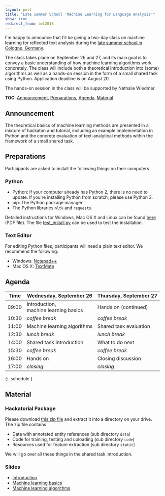 ```yaml
---
layout: post
title: "Late Summer School 'Machine Learning for Language Analysis'"
show: true
redirect_from: lml2018
---
```


I'm happy to announce that I'll be giving a two-day class on machine learning for reflected text analysis during the [late summer school in Cologne, Germany](http://ml-school.uni-koeln.de/). 

The class takes place on September 26 and 27, and its main goal is to convey a basic understanding of how machine learning algorithms work concretely. The class will include both a theoretical introduction into (some) algorithms as well as a hands-on session in the form of a small shared task using Python. Application deadline is on August 20.

The hands-on session in the class will be supported by Nathalie Wiedmer.

**TOC**: [Announcement](#Announcement), [Preparations](#Preparations), [Agenda](#Agenda), [Material](#Material)

## <a name="Announcement"></a>Announcement

The theoretical basics of machine learning methods are presented in a mixture of hackaton and tutorial, including an example implementation in Python and the concrete evaluation of text-analytical methods within the framework of a small shared task.

## <a name="Preparations"></a>Preparations

Participants are asked to install the following things on their computers

### Python

- Python: If your computer already has Python 2, there is no need to update. If you're installing Python from scratch, please use Python 3.
- pip: The Python package manager
- The Python libraries `nltk` and `requests`.

Detailed instructions for Windows, Mac OS X and Linux can be found [here](/assets/2018-08-16-late-summer-school/installation-instructions.pdf) (PDF file). The file [test_install.py](/assets/2018-08-16-late-summer-school/test_install.py) can be used to test the installation.

### Text Editor

For editing Python files, participants will need a plain text editor. We recommend the following:

- Windows: [Notepad++](https://notepad-plus-plus.org)
- Mac OS X: [TextMate](https://macromates.com)

## <a name="Agenda"></a>Agenda


| Time | Wednesday, September 26 | Thursday, September 27 |
| ------------------------- | ------------------- | ------------- |
| 09:00 | Introduction, <br/>machine learning basics | Hands on (continued) |
| 10:30 | *coffee break* | *coffee break* | 
| 11:00 | Machine learning algorithms | Shared task evaluation | 
| 12:30 | *lunch break* | *lunch break* |
| 14:00 | Shared task introduction | What to do next |
| 15:30 | *coffee break* | *coffee break* |
| 16:00 | Hands on | Closing discussion |
| 17:00 | *closing* | *closing* |
{: .schedule }



## <a name="Material"></a>Material

### Hackatorial Package

Please download [this zip file](/assets/2018-08-16-late-summer-school/lml2018.zip) and extract it into a directory on your drive. The zip file contains

- Data with annotated entity references (sub directory `data`)
- Code for training, testing and uploading (sub directory `code`)
- Resources used for feature extraction (sub directory `static`)

We will go over all these things in the shared task introduction.

### Slides

- [Introduction](/assets/2018-08-16-late-summer-school/l00-introduction.pdf)
- [Machine learning basics](/assets/2018-08-16-late-summer-school/l01-basics.pdf)
- [Machine learning algorithms](/assets/2018-08-16-late-summer-school/l02-algorithms.pdf)
